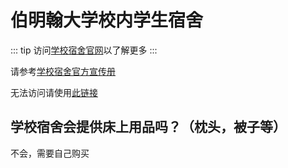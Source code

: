 # 伯明翰大学校内学生宿舍

::: tip
访问[学校宿舍官网](https://www.birmingham.ac.uk/study/accommodation/index.aspx)以了解更多
:::

请参考[学校宿舍官方宣传册](https://www.birmingham.ac.uk/Documents/students/accommodation/Accommodation-Brochure/Living-accommodation-brochure-2020.pdf)

无法访问请使用[此链接](https://cdn.iuob.uk/help/details/daily/accommodation/Living-Accommodation-Brochure-2020.pdf)

## 学校宿舍会提供床上用品吗？（枕头，被子等）

不会，需要自己购买